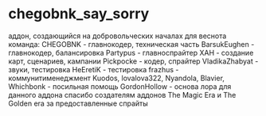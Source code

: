 # chegobnk_say_sorry
аддон, создающийся на добровольческих началах для веснота
команда:
CHEGOBNK - главнокодер, техническая часть
BarsukEughen - главнокодер, балансировка
Partypus - главноспрайтер
XAH - создание карт, сценариев, кампании
Pickpocke - кодер, спрайтер
VladikaZhabyat - звуки, тестировка
HeEretiK - тестировка
frazhus - коммунитименеджмент
Kuodos, lovalova322, Nyandola, Blavier, Whichbonk - посильная помощь
GordonHollow - основа лора для данного аддона
спасибо создателям аддонов The Magic Era и The Golden era за предоставленные спрайты
